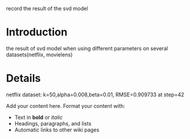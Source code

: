 record the result of the svd model
# Introduction #

the result of svd model when using different parameters on several datasets(netflix, movielens)

# Details #
netflix dataset:
k=50,alpha=0.008,beta=0.01, RMSE=0.909733 at step=42

Add your content here.  Format your content with:
  * Text in **bold** or _italic_
  * Headings, paragraphs, and lists
  * Automatic links to other wiki pages